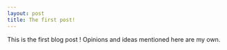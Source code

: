 ```yaml
---
layout: post
title: The first post!
---
```


This is the first blog post !
Opinions and ideas mentioned here are my own.
